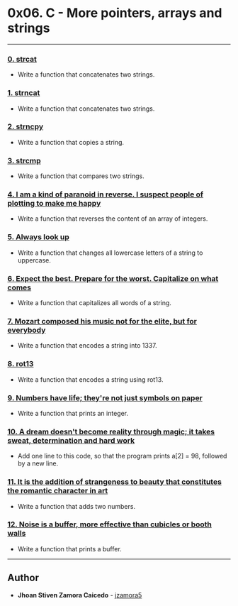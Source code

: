 # 0x06. C - More pointers, arrays and strings

---

### [0. strcat](./0-strcat.c)
* Write a function that concatenates two strings.


### [1. strncat](./1-strncat.c)
* Write a function that concatenates two strings.


### [2. strncpy](./2-strncpy.c)
* Write a function that copies a string.


### [3. strcmp](./3-strcmp.c)
* Write a function that compares two strings.


### [4. I am a kind of paranoid in reverse. I suspect people of plotting to make me happy](./4-rev_array.c)
* Write a function that reverses the content of an array of integers.


### [5. Always look up](./5-string_toupper.c)
* Write a function that changes all lowercase letters of a string to uppercase.


### [6. Expect the best. Prepare for the worst. Capitalize on what comes](./6-cap_string.c)
* Write a function that capitalizes all words of a string.


### [7. Mozart composed his music not for the elite, but for everybody](./7-leet.c)
* Write a function that encodes a string into 1337.


### [8. rot13](./8-rot13.c)
* Write a function that encodes a string using rot13.


### [9. Numbers have life; they're not just symbols on paper](./100-print_number.c)
* Write a function that prints an integer.


### [10. A dream doesn't become reality through magic; it takes sweat, determination and hard work](./101-magic.c)
* Add one line to this code, so that the program prints a[2] = 98, followed by a new line.


### [11. It is the addition of strangeness to beauty that constitutes the romantic character in art](./102-infinite_add.c)
* Write a function that adds two numbers.


### [12. Noise is a buffer, more effective than cubicles or booth walls](./103-print_buffer.c)
* Write a function that prints a buffer.

---

## Author
* **Jhoan Stiven Zamora Caicedo** - [jzamora5](https://github.com/jzamora5)
